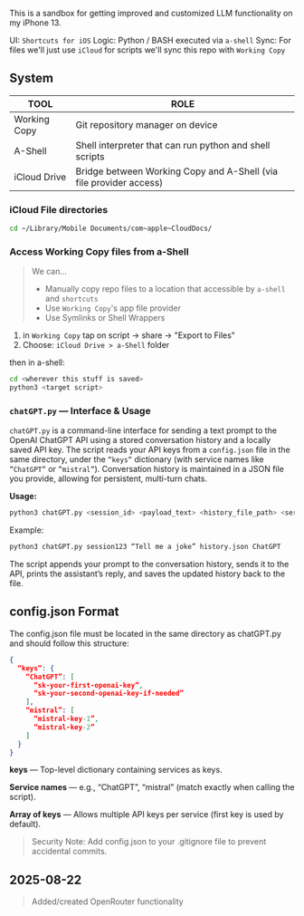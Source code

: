 This is a sandbox for getting improved and customized LLM functionality on my iPhone 13.

UI: `Shortcuts for iOS`
Logic: Python / BASH executed via `a-shell`
Sync: For files we'll just use `iCloud` for scripts we'll sync this repo with `Working Copy`

## System  

| TOOL         | ROLE                                                               |
|--------------|--------------------------------------------------------------------|
| Working Copy | Git repository manager on device                                   |
| A-Shell      | Shell interpreter that can run python and shell scripts            |
| iCloud Drive | Bridge between Working Copy and A-Shell (via file provider access) |

### iCloud File directories  

```bash
cd ~/Library/Mobile Documents/com~apple~CloudDocs/
```

### Access Working Copy files from a-Shell

> We can...
> - Manually copy repo files to a location that accessible by `a-shell` and `shortcuts`
> - Use `Working Copy`'s app file provider
> - Use Symlinks or Shell Wrappers
 
1. in `Working Copy` tap on script -> share -> "Export to Files"
2. Choose: `iCloud Drive > a-Shell` folder

then in a-shell:
```bash
cd <wherever this stuff is saved>
python3 <target script>

```


### `chatGPT.py` — Interface & Usage  
`chatGPT.py` is a command-line interface for sending a text prompt to the OpenAI ChatGPT API using a stored conversation history and a locally saved API key. The script reads your API keys from a `config.json` file in the same directory, under the `”keys”` dictionary (with service names like `”ChatGPT”` or `”mistral”`). Conversation history is maintained in a JSON file you provide, allowing for persistent, multi-turn chats.  

**Usage:**  

```bash
python3 chatGPT.py <session_id> <payload_text> <history_file_path> <service_name>
```
Example:

```bash
python3 chatGPT.py session123 “Tell me a joke” history.json ChatGPT
```

The script appends your prompt to the conversation history, sends it to the API, prints the assistant’s reply, and saves the updated history back to the file.



## config.json Format

The config.json file must be located in the same directory as chatGPT.py and should follow this structure:

```json
{
  “keys”: {
    “ChatGPT”: [
      “sk-your-first-openai-key”,
      “sk-your-second-openai-key-if-needed”
    ],
    “mistral”: [
      “mistral-key-1”,
      “mistral-key-2”
    ]
  }
}
```

**keys** — Top-level dictionary containing services as keys.

**Service names** — e.g., “ChatGPT”, “mistral” (match exactly when calling the script).

**Array of keys** — Allows multiple API keys per service (first key is used by default).

>Security Note: Add config.json to your .gitignore file to prevent accidental commits.

## 2025-08-22
> Added/created OpenRouter functionality
